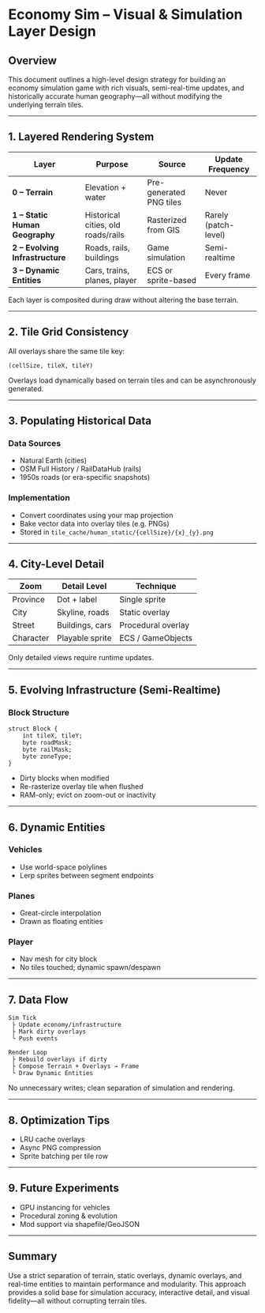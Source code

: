 
# Economy Sim – Visual & Simulation Layer Design

## Overview

This document outlines a high-level design strategy for building an economy simulation game with rich visuals, semi-real-time updates, and historically accurate human geography—all without modifying the underlying terrain tiles.

---

## 1. Layered Rendering System

| Layer | Purpose | Source | Update Frequency |
|-------|---------|--------|------------------|
| **0 – Terrain** | Elevation + water | Pre-generated PNG tiles | Never |
| **1 – Static Human Geography** | Historical cities, old roads/rails | Rasterized from GIS | Rarely (patch-level) |
| **2 – Evolving Infrastructure** | Roads, rails, buildings | Game simulation | Semi-realtime |
| **3 – Dynamic Entities** | Cars, trains, planes, player | ECS or sprite-based | Every frame |

Each layer is composited during draw without altering the base terrain.

---

## 2. Tile Grid Consistency

All overlays share the same tile key:

```
(cellSize, tileX, tileY)
```

Overlays load dynamically based on terrain tiles and can be asynchronously generated.

---

## 3. Populating Historical Data

### Data Sources

- Natural Earth (cities)
- OSM Full History / RailDataHub (rails)
- 1950s roads (or era-specific snapshots)

### Implementation

- Convert coordinates using your map projection
- Bake vector data into overlay tiles (e.g. PNGs)
- Stored in `tile_cache/human_static/{cellSize}/{x}_{y}.png`

---

## 4. City-Level Detail

| Zoom | Detail Level | Technique |
|------|--------------|-----------|
| Province | Dot + label | Single sprite |
| City | Skyline, roads | Static overlay |
| Street | Buildings, cars | Procedural overlay |
| Character | Playable sprite | ECS / GameObjects |

Only detailed views require runtime updates.

---

## 5. Evolving Infrastructure (Semi-Realtime)

### Block Structure

```text
struct Block {
    int tileX, tileY;
    byte roadMask;
    byte railMask;
    byte zoneType;
}
```

- Dirty blocks when modified
- Re-rasterize overlay tile when flushed
- RAM-only; evict on zoom-out or inactivity

---

## 6. Dynamic Entities

### Vehicles

- Use world-space polylines
- Lerp sprites between segment endpoints

### Planes

- Great-circle interpolation
- Drawn as floating entities

### Player

- Nav mesh for city block
- No tiles touched; dynamic spawn/despawn

---

## 7. Data Flow

```
Sim Tick
 ├ Update economy/infrastructure
 ├ Mark dirty overlays
 └ Push events

Render Loop
 ├ Rebuild overlays if dirty
 ├ Compose Terrain + Overlays → Frame
 └ Draw Dynamic Entities
```

No unnecessary writes; clean separation of simulation and rendering.

---

## 8. Optimization Tips

- LRU cache overlays
- Async PNG compression
- Sprite batching per tile row

---

## 9. Future Experiments

- GPU instancing for vehicles
- Procedural zoning & evolution
- Mod support via shapefile/GeoJSON

---

## Summary

Use a strict separation of terrain, static overlays, dynamic overlays, and real-time entities to maintain performance and modularity. This approach provides a solid base for simulation accuracy, interactive detail, and visual fidelity—all without corrupting terrain tiles.
